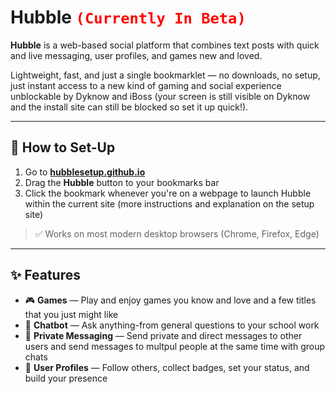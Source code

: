 # Hubble <code style="color : red">(Currently In Beta)</code>

**Hubble** is a web-based social platform that combines text posts with quick and live messaging, user profiles, and games new and loved.

Lightweight, fast, and just a single bookmarklet — no downloads, no setup, just instant access to a new kind of gaming and social experience unblockable by Dyknow and iBoss (your screen is still visible on Dyknow and the install site can still be blocked so set it up quick!).

---

## 🚀 How to Set-Up

1. Go to **[hubblesetup.github.io](https://hubblesetup.github.io)**
2. Drag the **Hubble** button to your bookmarks bar
3. Click the bookmark whenever you're on a webpage to launch Hubble within the current site
(more instructions and explanation on the setup site)
> ✅ Works on most modern desktop browsers (Chrome, Firefox, Edge)

---

## ✨ Features

- 🎮 **Games** — Play and enjoy games you know and love and a few titles that you just might like
- 📢 **Chatbot** — Ask anything-from general questions to your school work
- 💬 **Private Messaging** — Send private and direct messages to other users and send messages to multpul people at the same time with group chats
- 👤 **User Profiles** — Follow others, collect badges, set your status, and build your presence
